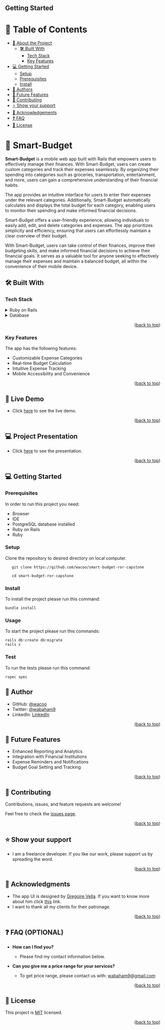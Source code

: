 ## Getting Started

<a name="readme-top"></a>

<!--
HOW TO USE:
This is an example of how you may give instructions on setting up your project locally.

Modify this file to match your project and remove sections that don't apply.

REQUIRED SECTIONS:
- Table of Contents
- About the Project
  - Built With
  - Live Demo
- Getting Started
- Authors
- Future Features
- Contributing
- Show your support
- Acknowledgements
- License

After you're finished please remove all the comments and instructions!
-->


<!-- TABLE OF CONTENTS -->

# 📗 Table of Contents

- [📖 About the Project](#about-project)
  - [🛠 Built With](#built-with)
    - [Tech Stack](#tech-stack)
    - [Key Features](#key-features)
- [💻 Getting Started](#getting-started)
  - [Setup](#setup)
  - [Prerequisites](#prerequisites)
  - [Install](#install)
- [👥 Authors](#authors)
- [🔭 Future Features](#future-features)
- [🤝 Contributing](#contributing)
- [⭐️ Show your support](#support)
- [🙏 Acknowledgements](#acknowledgements)
- [❓ FAQ](#faq)
- [📝 License](#license)

<!-- PROJECT DESCRIPTION -->

# 📖 Smart-Budget <a name="about-project"></a>



**Smart-Budget** is a mobile web app built with Rails that empowers users to effectively manage their finances. With Smart-Budget, users can create custom categories and track their expenses seamlessly. By organizing their spending into categories such as groceries, transportation, entertainment, and more, users can gain a comprehensive understanding of their financial habits.

The app provides an intuitive interface for users to enter their expenses under the relevant categories. Additionally, Smart-Budget automatically calculates and displays the total budget for each category, enabling users to monitor their spending and make informed financial decisions.

Smart-Budget offers a user-friendly experience, allowing individuals to easily add, edit, and delete categories and expenses. The app prioritizes simplicity and efficiency, ensuring that users can effortlessly maintain a clear overview of their budget.

With Smart-Budget, users can take control of their finances, improve their budgeting skills, and make informed financial decisions to achieve their financial goals. It serves as a valuable tool for anyone seeking to effectively manage their expenses and maintain a balanced budget, all within the convenience of their mobile device.

## 🛠 Built With <a name="built-with"></a>

### Tech Stack <a name="tech-stack"></a>

>

<details>
  <summary>Ruby on Rails</summary>
  <ul>
    <li><a href="https://guides.rubyonrails.org/">Ruby on Rails</a></li>
  </ul>
</details>

<details>
  <summary>Database</summary>
  <ul>
    <li><a href="https://www.postgresql.org/">PostgreSQL</a></li>
  </ul>
</details>

<!-- Features -->

<p align="right">(<a href="#readme-top">back to top</a>)</p>

### Key Features <a name="key-features"></a>

The app has the following features:

- Customizable Expense Categories
- Real-time Budget Calculation
- Intuitive Expense Tracking
- Mobile Accessibility and Convenience

<p align="right">(<a href="#readme-top">back to top</a>)</p>

## 🚀 Live Demo <a name="live-demo"></a>
- Click <a href="https://smart-budget-6u1l.onrender.com/">here</a> to see the live demo.
<p align="right">(<a href="#readme-top">back to top</a>)</p>

## 💻 Project Presentation <a name="presentation"></a>
- Click <a href="https://www.loom.com/share/36a8052e42674c10bf457ff33417a91c?sid=3f305e7b-e686-4bb5-8e41-ec4df530dadf">here</a> to see the presentation.
<p align="right">(<a href="#readme-top">back to top</a>)</p>

<!-- GETTING STARTED  -->

## 💻 Getting Started <a name="getting-started"></a>

### Prerequisites

In order to run this project you need:
- Browser
- IDE
- PostgreSQL database installed
- Ruby on Rails
- Ruby


### Setup
Clone the repository to desired directory on local computer.
```
   git clone https://github.com/wacoo/smart-budget-ror-capstone

   cd smart-budget-ror-capstone
```

### Install
To install the project please run this command:
```
bundle install
```
### Usage
To start the project please run this commands:
```
rails db:create db:migrate
rails s
```
### Test
To run the tests please run this command:
```
rspec spec
```

## 👥 Author <a name="authors"></a>

- GitHub: [@wacoo](https://github.com/wacoo)
- Twitter: [@wabaham9](https://twitter.com/wabaham9)
- LinkedIn: [LinkedIn](https://linkedin.com/in/wondmagegn-abriham-b867289a)

<p align="right">(<a href="#readme-top">back to top</a>)</p>

<!-- FUTURE FEATURES -->

## 🔭 Future Features <a name="future-features"></a>
- Enhanced Reporting and Analytics
- Integration with Financial Institutions
- Expense Reminders and Notifications
- Budget Goal Setting and Tracking
<p align="right">(<a href="#readme-top">back to top</a>)</p>

<!-- CONTRIBUTING -->

## 🤝 Contributing <a name="contributing"></a>

Contributions, issues, and feature requests are welcome!

Feel free to check the [issues page](../../issues/).

<p align="right">(<a href="#readme-top">back to top</a>)</p>

<!-- SUPPORT -->

## ⭐️ Show your support <a name="support"></a>

- I am a freelance developer. If you like our work, please support us by spreading the word.

<p align="right">(<a href="#readme-top">back to top</a>)</p>

<!-- ACKNOWLEDGEMENTS -->

## 🙏 Acknowledgments <a name="acknowledgements"></a>
- The app UI is designed by <a href="https://www.behance.net/gregoirevella">Gregoire Vella</a>. If you want to know more about him click <a href="https://www.behance.net/gregoirevella"> this</a> link.
- I  want to thank all my clients for their patronage.

<p align="right">(<a href="#readme-top">back to top</a>)</p>

<!-- FAQ (optional) -->

## ❓ FAQ (OPTIONAL) <a name="faq"></a>
- **How can I find you?**

  - Please find my contact information below.

- **Can you give me a price range for your services?**

  - To get price range, please contact us with: wabaham9@gmail.com

<p align="right">(<a href="#readme-top">back to top</a>)</p>

<!-- LICENSE -->

## 📝 License <a name="license"></a>

This project is [MIT](MIT.md) licensed.

<p align="right">(<a href="#readme-top">back to top</a>)</p>